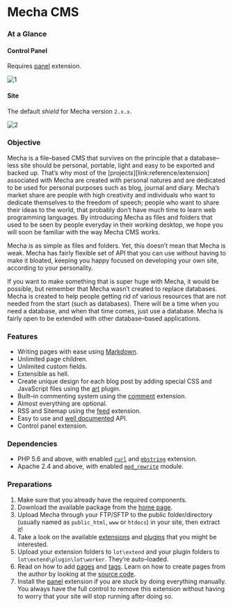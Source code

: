 Mecha CMS
=========

### At a Glance

#### Control Panel

Requires [panel](https://github.com/mecha-cms/extend.panel) extension.

![1](https://cloud.githubusercontent.com/assets/1669261/25493598/f831dd3e-2ba0-11e7-8733-c0bd36c68653.png)

#### Site

The default _shield_ for Mecha version `2.x.x`.

![2](https://cloud.githubusercontent.com/assets/1669261/25493599/f87525a8-2ba0-11e7-9df0-523858a32c55.png)

### Objective

Mecha is a file–based CMS that survives on the principle that a database–less site should be personal, portable, light and easy to be exported and backed up. That’s why most of the [projects][link:reference/extension] associated with Mecha are created with personal natures and are dedicated to be used for personal purposes such as blog, journal and diary. Mecha’s market share are people with high creativity and individuals who want to dedicate themselves to the freedom of speech; people who want to share their ideas to the world, that probably don’t have much time to learn web programming languages. By introducing Mecha as files and folders that used to be seen by people everyday in their working desktop, we hope you will soon be familiar with the way Mecha CMS works.

Mecha is as simple as files and folders. Yet, this doesn’t mean that Mecha is weak. Mecha has fairly flexible set of API that you can use without having to make it bloated, keeping you happy focused on developing your own site, according to your personality.

If you want to make something that is super huge with Mecha, it would be possible, but remember that Mecha wasn’t created to replace databases. Mecha is created to help people getting rid of various resources that are not needed from the start (such as databases). There will be a time when you need a database, and when that time comes, just use a database. Mecha is fairly open to be extended with other database–based applications.

### Features

 - Writing pages with ease using [Markdown](http://mecha-cms.com/article/markdown-syntax).
 - Unlimited page children.
 - Unlimited custom fields.
 - Extensible as hell.
 - Create unique design for each blog post by adding special CSS and JavaScript files using the [art](https://github.com/mecha-cms/genome/tree/master/lot/extend/plugin/lot/worker/art) plugin.
 - Built–in commenting system using the [comment](https://github.com/mecha-cms/extend.comment) extension.
 - Almost everything are optional.
 - RSS and Sitemap using the [feed](https://github.com/mecha-cms/extend.feed) extension.
 - Easy to use and [well documented](http://mecha-cms.com/reference) API.
 - Control panel extension.

### Dependencies

 - PHP 5.6 and above, with enabled [`curl`](http://php.net/manual/en/book.curl.php "PHP Extension `curl`") and [`mbstring`](http://php.net/manual/en/book.mbstring.php "PHP Extension `mbstring`") extension.
 - Apache 2.4 and above, with enabled [`mod_rewrite`](http://httpd.apache.org/docs/current/mod/mod_rewrite.html "Apache Module `mod_rewrite`") module.

### Preparations

 1. Make sure that you already have the required components.
 2. Download the available package from the [home page](http://mecha-cms.com).
 3. Upload Mecha through your FTP/SFTP to the public folder/directory (usually named as `public_html`, `www` or `htdocs`) in your site, then extract it!
 4. Take a look on the available [extensions](http://mecha-cms.com/reference/extension) and [plugins](http://mecha-cms.com/reference/extension/plugin) that you might be interested.
 5. Upload your extension folders to `lot\extend` and your plugin folders to `lot\extend\plugin\lot\worker`. They’re auto–loaded.
 6. Read on how to add [pages](http://mecha-cms.com/reference/extension/page) and [tags](http://mecha-cms.com/reference/extension/tag). Learn on how to create pages from the author by looking at the [source code](https://github.com/mecha-cms/lot.page).
 7. Install the [panel](https://github.com/mecha-cms/extend.panel) extension if you are stuck by doing everything manually. You always have the full control to remove this extension without having to worry that your site will stop running after doing so.